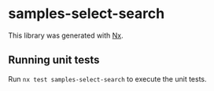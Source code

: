 # samples-select-search

This library was generated with [Nx](https://nx.dev).

## Running unit tests

Run `nx test samples-select-search` to execute the unit tests.
